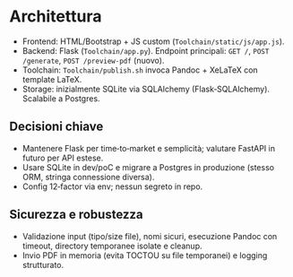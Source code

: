# Architettura

- Frontend: HTML/Bootstrap + JS custom (`Toolchain/static/js/app.js`).
- Backend: Flask (`Toolchain/app.py`). Endpoint principali: `GET /`, `POST /generate`, `POST /preview-pdf` (nuovo).
- Toolchain: `Toolchain/publish.sh` invoca Pandoc + XeLaTeX con template LaTeX.
- Storage: inizialmente SQLite via SQLAlchemy (Flask‑SQLAlchemy). Scalabile a Postgres.

## Decisioni chiave

- Mantenere Flask per time‑to‑market e semplicità; valutare FastAPI in futuro per API estese.
- Usare SQLite in dev/poC e migrare a Postgres in produzione (stesso ORM, stringa connessione diversa).
- Config 12‑factor via env; nessun segreto in repo.

## Sicurezza e robustezza

- Validazione input (tipo/size file), nomi sicuri, esecuzione Pandoc con timeout, directory temporanee isolate e cleanup.
- Invio PDF in memoria (evita TOCTOU su file temporanei) e logging strutturato.

